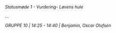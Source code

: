 *Statusmøde 1 - Vurdering- Løvens hule*

*...*

*GRUPPE 10 | 14:25 - 14:40 | Benjamin, Oscar Olufsen*
